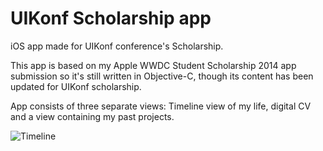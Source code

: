 # UIKonf Scholarship app
iOS app made for UIKonf conference's Scholarship.

This app is based on my Apple WWDC Student Scholarship 2014 app submission so it's still written in Objective-C, though its content has been updated for UIKonf scholarship.

App consists of three separate views: Timeline view of my life, digital CV and a view containing my past projects.

![Timeline](http://www.imageupload.co.uk/images/2015/02/22/Timeline.png)
